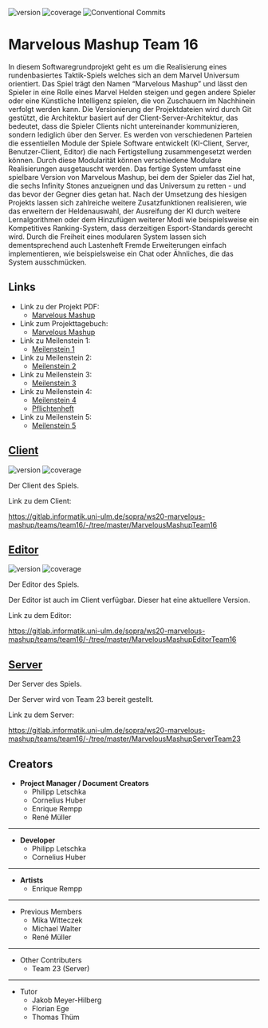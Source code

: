 ![version](https://img.shields.io/badge/version-1.6.1-blue)
![coverage](https://img.shields.io/badge/coverage-40%25-orange)
![Conventional Commits](https://img.shields.io/badge/Conventional%20Commits-1.0.0-yellow.svg)

# Marvelous Mashup Team 16

In diesem Softwaregrundprojekt geht es um die Realisierung eines rundenbasiertes Taktik-Spiels welches sich an dem Marvel Universum orientiert.  Das Spiel trägt den Namen “Marvelous Mashup” und lässt den Spieler in eine Rolle eines Marvel Helden steigen und gegen andere Spieler oder eine Künstliche Intelligenz spielen, die von Zuschauern im Nachhinein verfolgt werden kann.
Die Versionierung der Projektdateien wird durch Git gestützt, die Architektur basiert auf der Client-Server-Architektur, das bedeutet, dass die Spieler Clients nicht untereinander kommunizieren, sondern lediglich über den Server.
Es werden von verschiedenen Parteien die essentiellen Module der Spiele Software entwickelt (KI-Client, Server, Benutzer-Client, Editor) die nach Fertigstellung zusammengesetzt werden können. Durch diese Modularität können verschiedene Modulare Realisierungen ausgetauscht werden. 
Das fertige System umfasst eine spielbare Version von Marvelous Mashup, bei dem der Spieler das Ziel hat, die sechs Infinity Stones anzueignen und das Universum zu retten - und das bevor der Gegner dies getan hat.
Nach der Umsetzung des hiesigen Projekts lassen sich zahlreiche weitere Zusatzfunktionen realisieren, wie das erweitern der Heldenauswahl, der Ausreifung der KI durch weitere Lernalgorithmen oder dem Hinzufügen weiterer Modi wie beispielsweise ein Kompetitives Ranking-System, dass derzeitigen Esport-Standards gerecht wird.
Durch die Freiheit eines modularen System lassen sich dementsprechend auch Lastenheft Fremde Erweiterungen einfach implementieren, wie beispielsweise ein Chat oder Ähnliches, die das System ausschmücken.


## Links
* Link zu der Projekt PDF: 
  * [Marvelous Mashup](https://gitlab.informatik.uni-ulm.de/sopra/ws20-marvelous-mashup/teams/team16/-/blob/master/Marvelous%20Mashup.pdf)
* Link zum Projekttagebuch: 
  * [Marvelous Mashup](https://gitlab.informatik.uni-ulm.de/sopra/ws20-marvelous-mashup/teams/team16/-/blob/master/Projekttagebuch.pdf)
* Link zu Meilenstein 1:
  * [Meilenstein 1](https://gitlab.informatik.uni-ulm.de/sopra/ws20-marvelous-mashup/teams/team16/-/tree/master/meilenstein1)
* Link zu Meilenstein 2:
  * [Meilenstein 2](https://gitlab.informatik.uni-ulm.de/sopra/ws20-marvelous-mashup/teams/team16/-/tree/master/meilenstein2)
* Link zu Meilenstein 3:
  * [Meilenstein 3](https://gitlab.informatik.uni-ulm.de/sopra/ws20-marvelous-mashup/teams/team16/-/tree/master/meilenstein3)
* Link zu Meilenstein 4:
  * [Meilenstein 4](https://gitlab.informatik.uni-ulm.de/sopra/ws20-marvelous-mashup/teams/team16/-/tree/master/meilenstein4)
  * [Pflichtenheft](https://gitlab.informatik.uni-ulm.de/sopra/ws20-marvelous-mashup/teams/team16/-/tree/master/meilenstein4/Pflichtenheft.pdf)
* Link zu Meilenstein 5:
  * [Meilenstein 5](https://gitlab.informatik.uni-ulm.de/sopra/ws20-marvelous-mashup/teams/team16/-/tree/master/meilenstein5)


## [Client](https://gitlab.informatik.uni-ulm.de/sopra/ws20-marvelous-mashup/teams/team16/-/tree/master/MarvelousMashupTeam16)
![version](https://img.shields.io/badge/version-1.18-blue)
![coverage](https://img.shields.io/badge/coverage-90%25-green)

Der Client des Spiels.

Link zu dem Client:

https://gitlab.informatik.uni-ulm.de/sopra/ws20-marvelous-mashup/teams/team16/-/tree/master/MarvelousMashupTeam16


## [Editor](https://gitlab.informatik.uni-ulm.de/sopra/ws20-marvelous-mashup/teams/team16/-/tree/master/MarvelousMashupEditorTeam16)
![version](https://img.shields.io/badge/version-1.3-blue)
![coverage](https://img.shields.io/badge/coverage-100%25-green)

Der Editor des Spiels.

Der Editor ist auch im Client verfügbar. Dieser hat eine aktuellere Version.

Link zu dem Editor:

https://gitlab.informatik.uni-ulm.de/sopra/ws20-marvelous-mashup/teams/team16/-/tree/master/MarvelousMashupEditorTeam16


## [Server](https://gitlab.informatik.uni-ulm.de/sopra/ws20-marvelous-mashup/teams/team16/-/tree/master/MarvelousMashupServerTeam23)

Der Server des Spiels.

Der Server wird von Team 23 bereit gestellt.

Link zu dem Server:

https://gitlab.informatik.uni-ulm.de/sopra/ws20-marvelous-mashup/teams/team16/-/tree/master/MarvelousMashupServerTeam23


## Creators

* **Project Manager / Document Creators**
  * Philipp Letschka
  * Cornelius Huber
  * Enrique Rempp
  * René Müller
---

* **Developer**
  * Philipp Letschka
  * Cornelius Huber
---

* **Artists**
  * Enrique Rempp
---

* Previous Members
  * Mika Witteczek
  * Michael Walter
  * René Müller
---

* Other Contributers
  * Team 23 (Server)
---

* Tutor
  * Jakob Meyer-Hilberg
  * Florian Ege
  * Thomas Thüm


